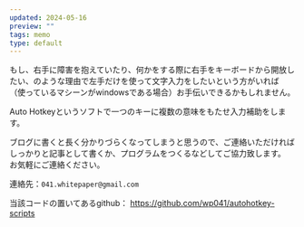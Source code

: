 ```yaml
---
updated: 2024-05-16
preview: ""
tags: memo
type: default
---
```


もし、右手に障害を抱えていたり、何かをする際に右手をキーボードから開放したい、のような理由で左手だけを使って文字入力をしたいという方がいれば
（使っているマシーンがwindowsである場合）お手伝いできるかもしれません。

Auto Hotkeyというソフトで一つのキーに複数の意味をもたせ入力補助をします。

ブログに書くと長く分かりづらくなってしまうと思うので、ご連絡いただければしっかりと記事として書くか、プログラムをつくるなどしてご協力致します。
お気軽にご連絡ください。

連絡先：`041.whitepaper@gmail.com`

当該コードの置いてあるgithub： https://github.com/wp041/autohotkey-scripts
